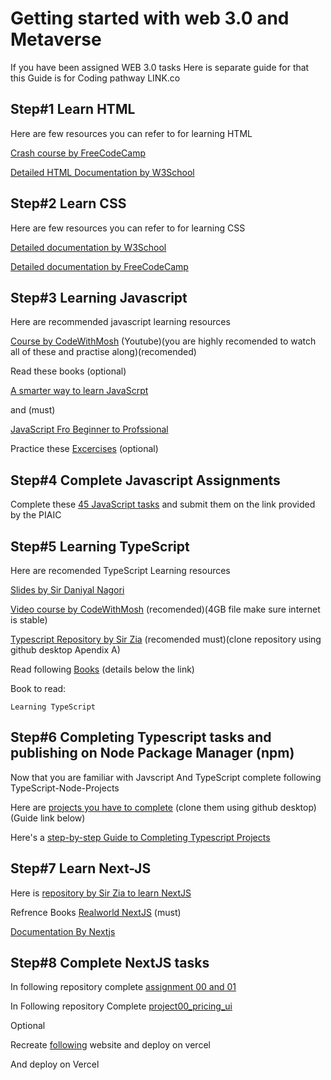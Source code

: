 #   Getting started with web 3.0 and Metaverse 
If you have been assigned WEB 3.0 tasks Here is separate guide for that this Guide is for Coding pathway
    LINK.co
## Step#1 Learn HTML

Here are few resources you can refer to for learning HTML

[Crash course by FreeCodeCamp](https://www.freecodecamp.org/news/html-crash-course/)  
    
[Detailed HTML Documentation by W3School](https://www.w3schools.com/html/default.asp)    
    
## Step#2 Learn CSS

Here are few resources you can refer to for learning CSS

[Detailed documentation by W3School](https://www.w3schools.com/css/)                           

[Detailed documentation by FreeCodeCamp](https://www.freecodecamp.org/news/learn-css/)              
    
## Step#3 Learning Javascript

Here are recommended javascript learning resources

[Course by CodeWithMosh](https://www.youtube.com/watch?v=upDLs1sn7g4&list=PLTjRvDozrdlxEIuOBZkMAK5uiqp8rHUax&ab_channel=ProgrammingwithMosh) (Youtube)(you are highly recomended to watch all of these and practise along)(recomended)


Read these books (optional)

[A smarter way to learn JavaScrpt](https://github.com/rrizwan98/Web-3.0-Books/tree/main/Javascript%20%26%20TypeScript%20books)
        
and (must)

[JavaScript Fro Beginner to Profssional](https://drive.google.com/drive/folders/1X5fm6z3Ad7WzFDFemx4B7hL2qLSyUv6H)
    
Practice these [Excercises](https://github.com/PacktPublishing/JavaScript-from-Beginner-to-Professional) (optional)


## Step#4 Complete Javascript Assignments

Complete these [45 JavaScript tasks](https://github.com/panaverse/typescript-node-projects/blob/main/getting-started-exercises.md) and submit them on the link provided by the PIAIC

## Step#5 Learning TypeScript

Here are recomended TypeScript Learning resources

[Slides by Sir Daniyal Nagori](https://docs.google.com/presentation/d/1-7Kb3laJjJ68mOTF9v0fHImk5vTol0CeE43Sg8hoUXQ/edit?usp=sharing) 

[Video course by CodeWithMosh](https://www.freecoursesonline.me/code-with-mosh-the-ultimate-typescript-course/) (recomended)(4GB file make sure internet is stable)


    
[Typescript Repository by Sir Zia](https://github.com/panaverse/learn-typescript) (recomended must)(clone repository using github desktop Apendix A)
    
Read following [Books](https://drive.google.com/drive/folders/1X5fm6z3Ad7WzFDFemx4B7hL2qLSyUv6H) (details below the link)
    
Book to read: 

    Learning TypeScript

## Step#6 Completing Typescript tasks and publishing on Node Package Manager (npm)

Now that you are familiar with Javscript And TypeScript complete following TypeScript-Node-Projects

Here are [projects you have to complete](https://github.com/panaverse/typescript-node-projects) (clone them using github desktop)(Guide link below)

Here's a [step-by-step Guide to Completing Typescript Projects](https://github.com/YASIRZAHID/NPMPACKAGEGUIDE)
    
## Step#7 Learn Next-JS 

Here is [repository by Sir Zia to learn NextJS](https://github.com/panaverse/learn-nextjs)

    
Refrence Books [Realworld NextJS](https://drive.google.com/drive/folders/1X5fm6z3Ad7WzFDFemx4B7hL2qLSyUv6H) (must)

[Documentation By Nextjs](https://nextjs.org/docs)

    
## Step#8 Complete NextJS tasks

In following repository complete [assignment 00 and 01](https://github.com/panaverse/learn-nextjs)
    
In Following repository Complete [project00_pricing_ui](https://github.com/panaverse/styling-nextjs-projects)

Optional

Recreate [following](panaverse.co) website and deploy on vercel
    
And deploy on Vercel    
 
